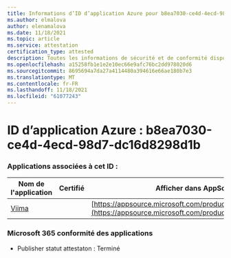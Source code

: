 ```yaml
---
title: Informations d’ID d’application Azure pour b8ea7030-ce4d-4ecd-98d7-dc16d8298d1b
ms.author: elmalova
author: elenamalova
ms.date: 11/18/2021
ms.topic: article
ms.service: attestation
certification_type: attested
description: Toutes les informations de sécurité et de conformité disponibles pour b8ea7030-ce4d-4ecd-98d7-dc16d8298d1b.
ms.openlocfilehash: a15258fb1e1e2e10ec66e9afc76bc2dd978020d6
ms.sourcegitcommit: 8695694a7da27a4114480a394616e66ae180b7e3
ms.translationtype: MT
ms.contentlocale: fr-FR
ms.lasthandoff: 11/18/2021
ms.locfileid: "61077243"
---
```

# <a name="azure-app-id-b8ea7030-ce4d-4ecd-98d7-dc16d8298d1b"></a>ID d’application Azure : b8ea7030-ce4d-4ecd-98d7-dc16d8298d1b


### <a name="apps-associated-with-this-id"></a>Applications associées à cet ID :
| **Nom de l'application** | **Certifié** | **Afficher dans AppSource** |
|--------------|---------------|-----------------------|
| [Viima](https://docs.microsoft.com/microsoft-365-app-certification/forward/WA200001589) |  | [https://appsource.microsoft.com/product/office/WA200001589](https://appsource.microsoft.com/product/office/WA200001589) |

### <a name="microsoft-365-app-compliance-status"></a>Microsoft 365 conformité des applications
- Publisher statut attestaton : Terminé
